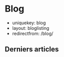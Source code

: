 Blog
====

- uniquekey: blog
- layout: bloglisting
- redirectfrom: /blog/

Derniers articles
-----------------
